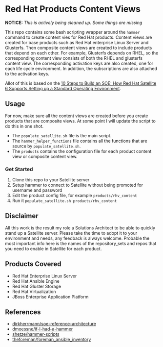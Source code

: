 # Red Hat Products Content Views

**NOTICE:** *This is actively being cleaned up. Some things are missing*

This repo contains some bash scripting wrapper around the `hammer` command to create content vies for Red Hat products. Content views are created for base products such as Red Hat enterprise Linux Server and Glusterfs. Then composite content views are created to include products that depend on each other. For example, Glusterfs depends on RHEL, so the corresponding content view consists of both the RHEL and glusterfs content view. The corresponding activation keys are also created, one for each life cycle environment. In addition, the subscriptions are also attached to the activation keys.

Allot of this is based on the [10 Steps to Build an SOE: How Red Hat Satellite 6 Supports Setting up a Standard Operating Environment](https://access.redhat.com/articles/1585273).

## Usage

For now, make sure all the content views are created before you create products that are composite views. At some point I will update the script to do this in one shot.

* The `populate_satellite.sh` file is the main script.
* The `hammer_helper_functions` file contains all the functions that are source by `populate_satellite.sh`.
* The `products` contains the configuration file for each product content view or composite content view.

### Get Started

1. Clone this repo to your Satellite server
2. Setup hammer to connect to Satellite without being promoted for username and password
3. Edit the product config file, for example `products/rhv_content`
4. Run it `populate_satellite.sh products/rhv_content`

## Disclaimer 

All this work is the result my role a Solutions Architect to be able to quickly stand up a Satellite server. Please take the time to adopt it to your environment and needs, any feedback is always welcome. Probable the most important info here is the names of the repository_sets and repos that you need to enable in Satellite for each product.

## Products Covered

- Red Hat Enterprise Linux Server
- Red Hat Ansible Engine
- Red Hat Gluster Storage
- Red Hat Virtualization
- JBoss Enterprise Application Platform

## References

- [dirkherrmann/soe-reference-architecture](https://github.com/dirkherrmann/soe-reference-architecture)
- [dmoessne/if-I-had-a-hammer](https://github.com/dmoessne/if-I-had-a-hammer)
- [shetze/hammer-scripts](https://github.com/shetze/hammer-scripts/blob/master/sat62-setup.sh)
- [theforeman/foreman_ansible_inventory](https://github.com/theforeman/foreman_ansible_inventory)